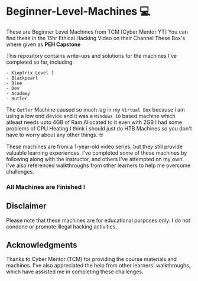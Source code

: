 # Beginner-Level-Machines 💻
These are Beginner Level Machines from TCM [Cyber Mentor YT]
You can find these in the 15hr Ethical Hacking Video on their Channel 
These Box's where given as **PEH Capstone**  

This repository contains write-ups and solutions for the machines I've completed so far, including:
```
- Kioptrix Level 1
- Blackpearl
- Blue
- Dev
- Acadmey
- Butler
```
The `Butler` Machine caused  so much lag in my  `Virtual Box` because i am using a low end device and it was a `Windows 10` based machine which atleast needs upto 4GB of Ram Allocated to it even with 2GB I had some problems of CPU Heating.I think i should just do HTB Machines so you  don't have to worry about any other things. 🤓  

These machines are from a 1-year-old video series, but they still provide valuable learning experiences. I've completed some of these machines by following along with the instructor, and others I've attempted on my own. I've also referenced walkthroughs from other learners to help me overcome challenges.

### All Machines are Finished !

## Disclaimer

Please note that these machines are for educational purposes only. I do not condone or promote illegal hacking activities.

## Acknowledgments

Thanks to Cyber Mentor (TCM) for providing the course materials and machines. I've also appreciated the help from other learners' walkthroughs, which have assisted me in completing these challenges.



